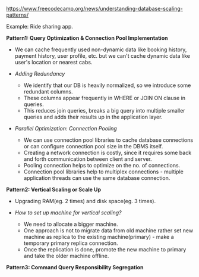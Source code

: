 https://www.freecodecamp.org/news/understanding-database-scaling-patterns/

Example: Ride sharing app.

**Pattern1: Query Optimization & Connection Pool Implementation**
* We can cache frequently used non-dynamic data like booking history, payment history, user profile, etc. but we can't cache dynamic data like user's location or nearest cabs.
* *Adding Redundancy* 
    * We identify that our DB is heavily normalized, so we introduce some redundant columns.
    * These columns appear frequently in WHERE or JOIN ON clause in queries.
    * This reduces join queries, breaks a big query into multiple smaller queries and adds their results up in the application layer.

* *Parallel Optimization: Connection Pooling*
    * We can use connection pool libraries to cache database connections or can configure connection pool size in the DBMS itself.
    * Creating a network connection is costly, since it requires some back and forth communication between client and server.
    * Pooling connection helps to optimize on the no. of connections.
    * Connection pool libraries help to multiplex connections - multiple application threads can use the same database connection.

**Pattern2: Vertical Scaling or Scale Up**
* Upgrading RAM(eg. 2 times) and disk space(eg. 3 times).

* *How to set up machine for vertical scaling?*
    * We need to allocate a bigger machine.
    * One approach is not to migrate data from old machine rather set new machine as replica to the existing machine(primary) - make a temporary primary replica connection.
    * Once the replication is done, promote the new machine to primary and take the older machine offline. 

**Pattern3: Command Query Responsibility Segregation**